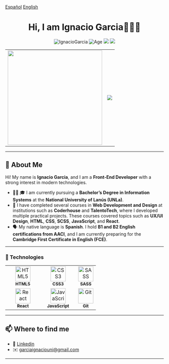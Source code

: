 <div>
   <a href="https://github.com/Ignacio-Joaquin-Garcia">Español</a>
   <a href="https://github.com/Ignacio-Joaquin-Garcia/ignacio-joaquin-garcia/blob/main/README_ENGLISH.md">English</a>
</div>

<h1 align="center">Hi, I am Ignacio Garcia👨🏻‍💻</h1>
 <p align="center"> 
    <img src="https://komarev.com/ghpvc/?username=Ignacio-Joaquin-Garcia&label=Profile%20views&color=0e75b6&style=flat" alt="IgnacioGarcia" /> 
    <img src="https://img.shields.io/badge/Age-19-blue" alt="Age">
    <img src="https://img.shields.io/badge/Focus-Front End%20-brightgreen" />
    <img src="https://img.shields.io/badge/Lives-Argentina-success" />
</p>
<div align="center">


<table>
  <tr>
    <td>
      <img src="https://i.imgur.com/3Q4HADN.gif" width="300px" />
    </td>
    <td>
      <img src="https://github-readme-stats.vercel.app/api/top-langs/?username=Ignacio-Joaquin-Garcia&layout=pie" />
    </td>
  </tr>
</table>


</div>


---

## 🙋 About Me

Hi! My name is **Ignacio Garcia**, and I am a **Front-End Developer** with a strong interest in modern technologies.

- 👨‍💻 🎓 I am currently pursuing a **Bachelor’s Degree in Information Systems** at the **National University of Lanús (UNLa)**.
- 🧠 I have completed several courses in **Web Development and Design** at institutions such as **Coderhouse** and **TalentoTech**, where I developed multiple practical projects. These courses covered topics such as **UX/UI Design**, **HTML**, **CSS**, **SCSS**, **JavaScript**, and **React**.
- 🗣️ My native language is **Spanish**. I hold **B1 and B2 English certifications from AACI**, and I am currently preparing for the **Cambridge First Certificate in English (FCE)**.

---

<h3>💼 Technologies</h3>

<table>
  <tr>
    <td align="center" width="96">
      <img src="https://cdn.svgporn.com/logos/html-5.svg" height="48px" alt="HTML5" /><br/>
      <sub><b>HTML5</b></sub>
    </td>
    <td align="center" width="96">
      <img src="https://cdn.worldvectorlogo.com/logos/css-3.svg" height="48px" alt="CSS3" /><br/>
      <sub><b>CSS3</b></sub>
    </td>
    <td align="center">
      <img src="https://upload.wikimedia.org/wikipedia/commons/9/96/Sass_Logo_Color.svg" height="48px" alt="SASS" /><br/>
      <sub><b>SASS</b></sub>
    </td>
  </tr>
  <tr>
    <td align="center">
      <img src="https://cdn.worldvectorlogo.com/logos/react-2.svg" height="48px" alt="React" /><br/>
      <sub><b>React</b></sub>
    </td>
    <td align="center">
      <img src="https://cdn.svgporn.com/logos/javascript.svg" height="48px" alt="JavaScript" /><br/>
      <sub><b>JavaScript</b></sub>
    </td>
    <td align="center">
      <img src="https://cdn.svgporn.com/logos/git-icon.svg" height="48px" alt="Git" /><br/>
      <sub><b>Git</b></sub>
    </td>
  </tr>
</table>


---

## 📫 Where to find me

- 💼 [Linkedin](www.linkedin.com/in/ignaciogarcia-webdeveloper)
- ✉️ garciaignaciouni@gmail.com

---
